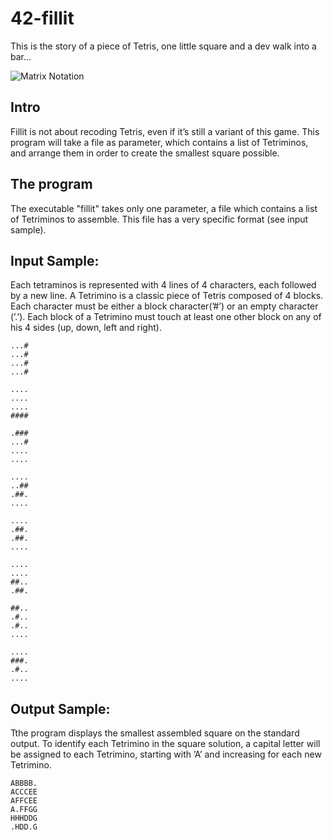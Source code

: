 # 42-fillit
 This is the story of a piece of Tetris, one little square and a dev walk into a bar...

![Matrix Notation](https://upload.wikimedia.org/wikipedia/commons/thumb/b/bb/Matrix.svg/247px-Matrix.svg.png)

## Intro

Fillit is not about recoding Tetris, even if it’s still a variant of this game. This program
will take a file as parameter, which contains a list of Tetriminos, and arrange them
in order to create the smallest square possible.

## The program
 The executable "fillit" takes only one parameter, a file which contains a list of Tetriminos to assemble. This file has a very specific format (see input sample).

## Input Sample:
 Each tetraminos is represented with 4 lines of 4 characters, each followed by a new line. A Tetrimino is a classic piece of Tetris composed of 4 blocks. Each character must be either a block character(’#’) or an empty character (’.’). Each block of a Tetrimino must touch at least one other block on any of his 4 sides (up, down, left and right).

	...#
	...#
	...#
	...#

	....
	....
	....
	####

	.###
	...#
	....
	....

	....
	..##
	.##.
	....

	....
	.##.
	.##.
	....

	....
	....
	##..
	.##.

	##..
	.#..
	.#..
	....

	....
	###.
	.#..
	....


## Output Sample:
Tthe program displays the smallest assembled square on the standard output. To
identify each Tetrimino in the square solution, a capital letter will be assigned to each
Tetrimino, starting with ’A’ and increasing for each new Tetrimino.

	ABBBB.
	ACCCEE
	AFFCEE
	A.FFGG
	HHHDDG
	.HDD.G